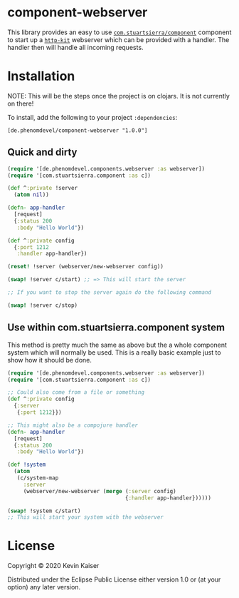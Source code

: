 # component-webserver
This library provides an easy to use [`com.stuartsierra/component`](https://github.com/stuartsierra/component) component to start up a [`http-kit`](https://github.com/http-kit/http-kit) webserver which
can be provided with a handler. The handler then will handle all incoming requests.

# Installation
NOTE: This will be the steps once the project is on clojars. It is not currently on there!

To install, add the following to your project `:dependencies`:
```
[de.phenomdevel/component-webserver "1.0.0"]
```

## Quick and dirty
```clj
(require '[de.phenomdevel.components.webserver :as webserver])
(require '[com.stuartsierra.component :as c])

(def ^:private !server
  (atom nil))

(defn- app-handler
  [request]
  {:status 200
   :body "Hello World"})

(def ^:private config
  {:port 1212
   :handler app-handler})

(reset! !server (webserver/new-webserver config))

(swap! !server c/start) ;; => This will start the server

;; If you want to stop the server again do the following command

(swap! !server c/stop)

```

## Use within com.stuartsierra.component system
This method is pretty much the same as above but the a whole component system which will
normally be used.
This is a really basic example just to show how it should be done.

```clj
(require '[de.phenomdevel.components.webserver :as webserver])
(require '[com.stuartsierra.component :as c])

;; Could also come from a file or something
(def ^:private config
  {:server
   {:port 1212}})

;; This might also be a compojure handler
(defn- app-handler
  [request]
  {:status 200
   :body "Hello World"})

(def !system
  (atom
   (c/system-map
     :server
     (webserver/new-webserver (merge (:server config)
                                     {:handler app-handler})))))

(swap! !system c/start)
;; This will start your system with the webserver

```

# License
Copyright © 2020 Kevin Kaiser

Distributed under the Eclipse Public License either version 1.0 or (at your option) any later version.
